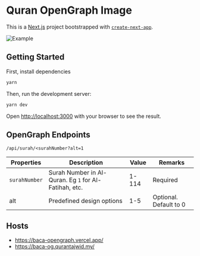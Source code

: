 # Quran OpenGraph Image

This is a [Next.js](https://nextjs.org) project bootstrapped with [`create-next-app`](https://nextjs.org/docs/app/api-reference/cli/create-next-app).

![Example](https://baca-opengraph.vercel.app/api/surah/10?alt=2)

## Getting Started

First, install dependencies

```bash
yarn
```

Then, run the development server:

```bash
yarn dev
```

Open [http://localhost:3000](http://localhost:3000) with your browser to see the result.

## OpenGraph Endpoints

`/api/surah/<surahNumber?alt=1`

| Properties | Description | Value | Remarks |
| --- | --- | --- | --- |
| `surahNumber` | Surah Number in Al-Quran. Eg `1` for Al-Fatihah, etc. | 1-114 | Required | 
| alt | Predefined design options | 1-5 | Optional. Default to 0 | 

## Hosts

- https://baca-opengraph.vercel.app/
- https://baca-og.qurantajwid.my/